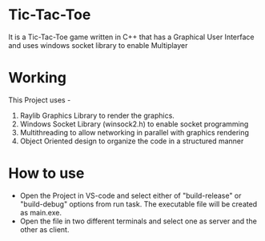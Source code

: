 # Tic-Tac-Toe
It is a Tic-Tac-Toe game written in C++ that has a Graphical User Interface and uses windows socket library to enable Multiplayer

# Working
This Project uses -
1. Raylib Graphics Library to render the graphics. 
2. Windows Socket Library (winsock2.h) to enable socket programming
3. Multithreading to allow networking in parallel with graphics rendering
4. Object Oriented design to organize the code in a structured manner

# How to use
+ Open the Project in VS-code and select either of "build-release" or "build-debug" options from run task. The executable file will be created as main.exe. 
+ Open the file in two different terminals and select one as server and the other as client.
